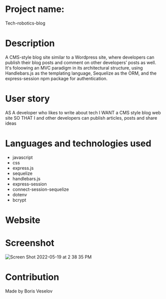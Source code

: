 # Project name: 

Tech-robotics-blog

# Description

A CMS-style blog site similar to a Wordpress site, where developers can publish their blog posts and comment on other developers’ posts as well. It's foloowing an MVC paradigm in its architectural structure, using Handlebars.js as the templating language, Sequelize as the ORM, and the express-session npm package for authentication.

# User story

AS A developer who likes to write about tech
I WANT a CMS style blog web site
SO THAT I and other developers can publish articles, posts and share ideas

# Languages and technologies used

* javascript
* css
* express.js
* sequelize
* handlebars.js
* express-session
* connect-session-sequelize
* dotenv
* bcrypt

# Website


# Screenshot

![Screen Shot 2022-05-19 at 2 38 35 PM](https://user-images.githubusercontent.com/96749114/169424892-aa4a5cd0-a1cd-4586-aaa3-ed6502e83f98.png)

# Contribution

Made by Boris Veselov
